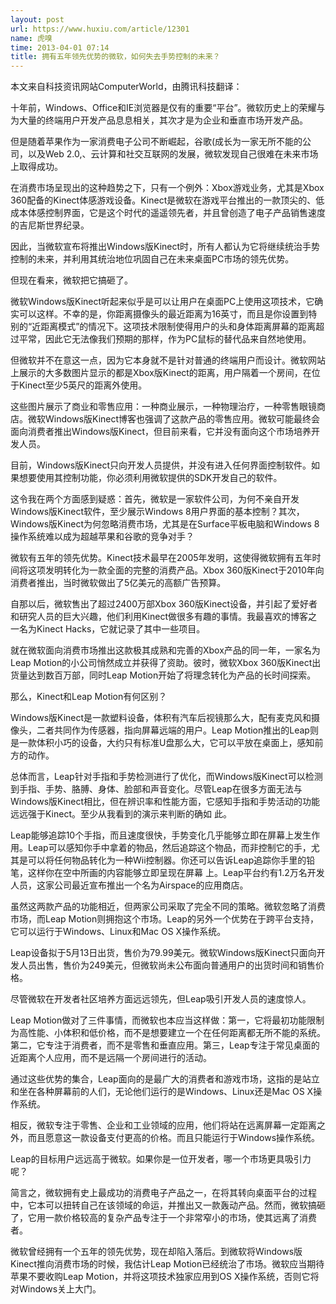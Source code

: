 ```yaml
---
layout: post
url: https://www.huxiu.com/article/12301
name: 虎嗅
time: 2013-04-01 07:14
title: 拥有五年领先优势的微软，如何失去手势控制的未来？
---
```

本文来自科技资讯网站ComputerWorld，由腾讯科技翻译：

十年前，Windows、Office和IE浏览器是仅有的重要“平台”。微软历史上的荣耀与为大量的终端用户开发产品息息相关，其次才是为企业和垂直市场开发产品。

但是随着苹果作为一家消费电子公司不断崛起，谷歌(成长为一家无所不能的公司，以及Web 2.0,、云计算和社交互联网的发展，微软发现自己很难在未来市场上取得成功。

在消费市场呈现出的这种趋势之下，只有一个例外：Xbox游戏业务，尤其是Xbox 360配备的Kinect体感游戏设备。Kinect是微软在游戏平台推出的一款顶尖的、低成本体感控制界面，它是这个时代的遥遥领先者，并且曾创造了电子产品销售速度的吉尼斯世界纪录。

因此，当微软宣布将推出Windows版Kinect时，所有人都认为它将继续统治手势控制的未来，并利用其统治地位巩固自己在未来桌面PC市场的领先优势。

但现在看来，微软把它搞砸了。

微软Windows版Kinect听起来似乎是可以让用户在桌面PC上使用这项技术，它确实可以这样。不幸的是，你距离摄像头的最近距离为16英寸，而且是你设置到特别的“近距离模式”的情况下。这项技术限制使得用户的头和身体距离屏幕的距离超过平常，因此它无法像我们预期的那样，作为PC鼠标的替代品来自然地使用。

但微软并不在意这一点，因为它本身就不是针对普通的终端用户而设计。微软网站上展示的大多数图片显示的都是Xbox版Kinect的距离，用户隔着一个房间，在位于Kinect至少5英尺的距离外使用。

这些图片展示了商业和零售应用：一种商业展示，一种物理治疗，一种零售眼镜商店。微软Windows版Kinect博客也强调了这款产品的零售应用。微软可能最终会面向消费者推出Windows版Kinect，但目前来看，它并没有面向这个市场培养开发人员。

目前，Windows版Kinect只向开发人员提供，并没有进入任何界面控制软件。如果想要使用其控制功能，你必须利用微软提供的SDK开发自己的软件。

这令我在两个方面感到疑惑：首先，微软是一家软件公司，为何不亲自开发Windows版Kinect软件，至少展示Windows 8用户界面的基本控制？其次，Windows版Kinect为何忽略消费市场，尤其是在Surface平板电脑和Windows 8操作系统难以成为超越苹果和谷歌的竞争对手？

微软有五年的领先优势。Kinect技术最早在2005年发明，这使得微软拥有五年时间将这项发明转化为一款全面的完整的消费产品。Xbox 360版Kinect于2010年向消费者推出，当时微软做出了5亿美元的高额广告预算。

自那以后，微软售出了超过2400万部Xbox 360版Kinect设备，并引起了爱好者和研究人员的巨大兴趣，他们利用Kinect做很多有趣的事情。我最喜欢的博客之一名为Kinect Hacks，它就记录了其中一些项目。

就在微软面向消费市场推出这款极其成熟和完善的Xbox产品的同一年，一家名为Leap Motion的小公司悄然成立并获得了资助。彼时，微软Xbox 360版Kinect出货量达到数百万部，同时Leap Motion开始了将理念转化为产品的长时间探索。

那么，Kinect和Leap Motion有何区别？

Windows版Kinect是一款塑料设备，体积有汽车后视镜那么大，配有麦克风和摄像头，二者共同作为传感器，指向屏幕远端的用户。Leap Motion推出的Leap则是一款体积小巧的设备，大约只有标准U盘那么大，它可以平放在桌面上，感知前方的动作。

总体而言，Leap针对手指和手势检测进行了优化，而Windows版Kinect可以检测到手指、手势、胳膊、身体、脸部和声音变化。尽管Leap在很多方面无法与Windows版Kinect相比，但在辨识率和性能方面，它感知手指和手势活动的功能远远强于Kinect。至少从我看到的演示来判断的确如 此。

Leap能够追踪10个手指，而且速度很快，手势变化几乎能够立即在屏幕上发生作用。Leap可以感知你手中拿着的物品，然后追踪这个物品，而非控制它的手，尤其是可以将任何物品转化为一种Wii控制器。你还可以告诉Leap追踪你手里的铅笔，这样你在空中所画的内容能够立即呈现在屏幕 上。Leap平台约有1.2万名开发人员，这家公司最近宣布推出一个名为Airspace的应用商店。

虽然这两款产品的功能相近，但两家公司采取了完全不同的策略。微软忽略了消费市场，而Leap Motion则拥抱这个市场。Leap的另外一个优势在于跨平台支持，它可以运行于Windows、Linux和Mac OS X操作系统。

Leap设备拟于5月13日出货，售价为79.99美元。微软Windows版Kinect只面向开发人员出售，售价为249美元，但微软尚未公布面向普通用户的出货时间和销售价格。

尽管微软在开发者社区培养方面远远领先，但Leap吸引开发人员的速度惊人。

Leap Motion做对了三件事情，而微软也本应当这样做：第一，它将最初功能限制为高性能、小体积和低价格，而不是想要建立一个在任何距离都无所不能的系统。 第二，它专注于消费者，而不是零售和垂直应用。第三，Leap专注于常见桌面的近距离个人应用，而不是远隔一个房间进行的活动。

通过这些优势的集合，Leap面向的是最广大的消费者和游戏市场，这指的是站立和坐在各种屏幕前的人们，无论他们运行的是Windows、Linux还是Mac OS X操作系统。

相反，微软专注于零售、企业和工业领域的应用，他们将站在远离屏幕一定距离之外，而且愿意这一款设备支付更高的价格。而且只能运行于Windows操作系统。

Leap的目标用户远远高于微软。如果你是一位开发者，哪一个市场更具吸引力呢？

简言之，微软拥有史上最成功的消费电子产品之一，在将其转向桌面平台的过程中，它本可以扭转自己在该领域的命运，并推出又一款轰动产品。然而，微软搞砸了，它用一款价格较高的复杂产品专注于一个非常窄小的市场，使其远离了消费者。

微软曾经拥有一个五年的领先优势，现在却陷入落后。到微软将Windows版Kinect推向消费市场的时候，我估计Leap Motion已经统治了市场。微软应当期待苹果不要收购Leap Motion，并将这项技术独家应用到OS X操作系统，否则它将对Windows关上大门。

